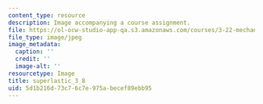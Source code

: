 ```yaml
---
content_type: resource
description: Image accompanying a course assignment.
file: https://ol-ocw-studio-app-qa.s3.amazonaws.com/courses/3-22-mechanical-behavior-of-materials-spring-2008/5d1b216d73c76c7e975abecef89ebb95_superlastic_3_8.jpg
file_type: image/jpeg
image_metadata:
  caption: ''
  credit: ''
  image-alt: ''
resourcetype: Image
title: superlastic_3_8
uid: 5d1b216d-73c7-6c7e-975a-becef89ebb95
---
```


